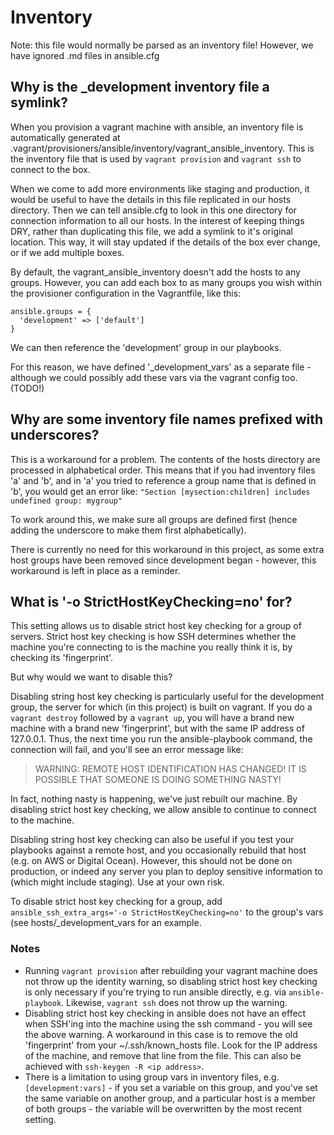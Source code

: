 # Inventory

Note: this file would normally be parsed as an inventory file! However, we have ignored .md files in ansible.cfg

## Why is the _development inventory file a symlink?

When you provision a vagrant machine with ansible, an inventory file is automatically generated at .vagrant/provisioners/ansible/inventory/vagrant_ansible_inventory. This is the inventory file that is used by `vagrant provision` and `vagrant ssh` to connect to the box.

When we come to add more environments like staging and production, it would be useful to have the details in this file replicated in our hosts directory. Then we can tell ansible.cfg to look in this one directory for connection information to all our hosts. In the interest of keeping things DRY, rather than duplicating this file, we add a symlink to it's original location. This way, it will stay updated if the details of the box ever change, or if we add multiple boxes.

By default, the vagrant_ansible_inventory doesn't add the hosts to any groups. However, you can add each box to as many groups you wish within the provisioner configuration in the Vagrantfile, like this:

```
ansible.groups = {
  'development' => ['default']
}
```

We can then reference the 'development' group in our playbooks.

For this reason, we have defined '\_development\_vars' as a separate file - although we could possibly add these vars via the vagrant config too. (TODO!)

## Why are some inventory file names prefixed with underscores?

This is a workaround for a problem. The contents of the hosts directory are processed in alphabetical order. This means that if you had inventory files 'a' and 'b', and in 'a' you tried to reference a group name that is defined in 'b', you would get an error like: `"Section [mysection:children] includes undefined group: mygroup"`

To work around this, we make sure all groups are defined first (hence adding the underscore to make them first alphabetically).

There is currently no need for this workaround in this project, as some extra host groups have been removed since development began - however, this workaround is left in place as a reminder.

## What is '-o StrictHostKeyChecking=no' for?

This setting allows us to disable strict host key checking for a group of servers. Strict host key checking is how SSH determines whether the machine you're connecting to is the machine you really think it is, by checking its 'fingerprint'.

But why would we want to disable this?

Disabling string host key checking is particularly useful for the development group, the server for which (in this project) is built on vagrant. If you do a `vagrant destroy` followed by a `vagrant up`, you will have a brand new machine with a brand new 'fingerprint', but with the same IP address of 127.0.0.1. Thus, the next time you run the ansible-playbook command, the connection will fail, and you'll see an error message like:

> WARNING: REMOTE HOST IDENTIFICATION HAS CHANGED! IT IS POSSIBLE THAT SOMEONE IS DOING SOMETHING NASTY!

In fact, nothing nasty is happening, we've just rebuilt our machine. By disabling strict host key checking, we allow ansible to continue to connect to the machine.

Disabling string host key checking can also be useful if you test your playbooks against a remote host, and you occasionally rebuild that host (e.g. on AWS or Digital Ocean). However, this should not be done on production, or indeed any server you plan to deploy sensitive information to (which might include staging). Use at your own risk.

To disable strict host key checking for a group, add `ansible_ssh_extra_args='-o StrictHostKeyChecking=no'` to the group's vars (see hosts/\_development\_vars for an example.

### Notes
* Running `vagrant provision` after rebuilding your vagrant machine does not throw up the identity warning, so disabling strict host key checking is only necessary if you're trying to run ansible directly, e.g. via `ansible-playbook`. Likewise, `vagrant ssh` does not throw up the warning.
* Disabling strict host key checking in ansible does not have an effect when SSH'ing into the machine using the ssh command - you will see the above warning. A workaround in this case is to remove the old 'fingerprint' from your ~/.ssh/known_hosts file. Look for the IP address of the machine, and remove that line from the file. This can also be achieved with `ssh-keygen -R <ip address>`.
* There is a limitation to using group vars in inventory files, e.g. `[development:vars]` - if you set a variable on this group, and you've set the same variable on another group, and a particular host is a member of both groups - the variable will be overwritten by the most recent setting.
